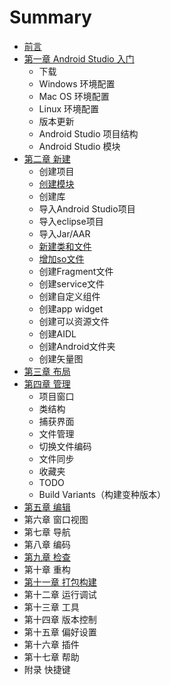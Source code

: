 # Summary

* [前言](README.md)
* [第一章 Android Studio 入门](chapter1.md)
    * 下载
    * Windows 环境配置
    * Mac OS 环境配置
    * Linux 环境配置
    * 版本更新
    * Android Studio 项目结构
    * Android Studio 模块
* [第二章 新建](新建.md)
    * 创建项目
    * [创建模块](床架模块.md)
    * 创建库
    * 导入Android Studio项目
    * 导入eclipse项目
    * 导入Jar\/AAR
    * [新建类和文件](新建类.md)
    * [增加so文件](增加so.md)
    * 创建Fragment文件
    * 创建service文件
    * 创建自定义组件
    * 创建app widget
    * 创建可以资源文件
    * 创建AIDL
    * 创建Android文件夹
    * 创建矢量图
* [第三章 布局](第三章-布局.md)
* [第四章 管理](第四章-管理.md)
    * 项目窗口
    * 类结构
    * 捕获界面
    * 文件管理
    * 切换文件编码
    * 文件同步
    * 收藏夹
    * TODO
    * Build Variants（构建变种版本）
* [第五章 编辑](第五章-编辑.md)
* 第六章 窗口视图
* 第七章 导航
* 第八章 编码
* [第九章 检查](第九章-检查.md)
* 第十章 重构
* [第十一章 打包构建](第十一章-打包构建.md)
* 第十二章 运行调试
* 第十三章 工具
* 第十四章 版本控制
* 第十五章 偏好设置
* 第十六章 插件
* 第十七章 帮助
* 附录 快捷键

